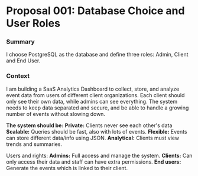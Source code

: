 # Proposal 001: Database Choice and User Roles

### Summary
I choose PostgreSQL as the database and define three roles: Admin, Client and End User.

### Context
I am building a SaaS Analytics Dashboard to collect, store, and analyze event data from users of different client organizations. Each client should only see their own data, while admins can see everything. The system needs to keep data separated and secure, and be able to handle a growing number of events without slowing down.

**The system should be:**
**Private:** Clients never see each other's data
**Scalable:** Queries should be fast, also with lots of events.
**Flexible:** Events can store different data/info using JSON.
**Analytical:** Clients must view trends and summaries.

Users and rights:
**Admins:** Full access and manage the system.
**Clients:** Can only access their data and staff can have extra permissions.
**End users:** Generate the events which is linked to their client.
